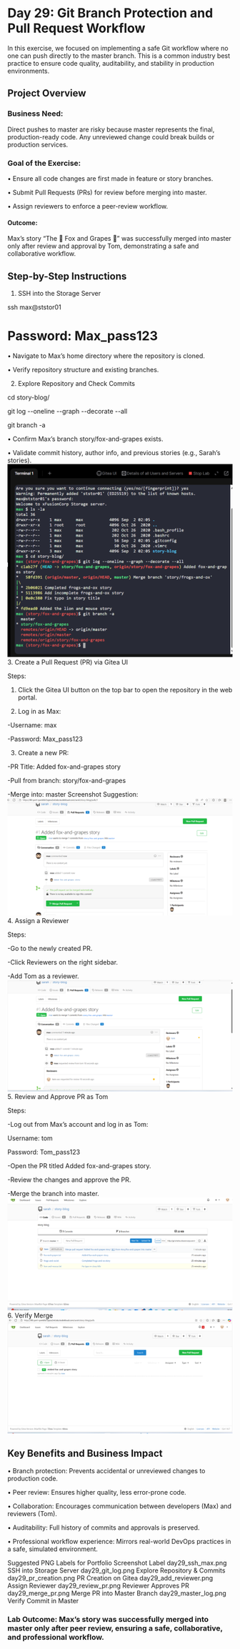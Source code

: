 # Day 29: Git Branch Protection and Pull Request Workflow
In this exercise, we focused on implementing a safe Git workflow where no one can push directly to the master branch. This is a common industry best practice to ensure code quality, auditability, and stability in production environments.

## Project Overview
### Business Need:

Direct pushes to master are risky because master represents the final, production-ready code. Any unreviewed change could break builds or production services.

### Goal of the Exercise:
•	Ensure all code changes are first made in feature or story branches.

•	Submit Pull Requests (PRs) for review before merging into master.

•	Assign reviewers to enforce a peer-review workflow.

#### Outcome:
Max’s story “The 🦊 Fox and Grapes 🍇” was successfully merged into master only after review and approval by Tom, demonstrating a safe and collaborative workflow.

## Step-by-Step Instructions
1. SSH into the Storage Server

ssh max@ststor01

# Password: Max_pass123

•	Navigate to Max’s home directory where the repository is cloned.

•	Verify repository structure and existing branches.

2. Explore Repository and Check Commits

cd story-blog/

git log --oneline --graph --decorate --all

git branch -a

•	Confirm Max’s branch story/fox-and-grapes exists.

•	Validate commit history, author info, and previous stories (e.g., Sarah’s stories).
![Screenshot](screenshots/git-logs.png)
3. Create a Pull Request (PR) via Gitea UI

Steps:

1.	Click the Gitea UI button on the top bar to open the repository in the web portal.

2.	Log in as Max:

-Username: max

-Password: Max_pass123

3.	Create a new PR:

-PR Title: Added fox-and-grapes story

-Pull from branch: story/fox-and-grapes

-Merge into: master
Screenshot Suggestion:
![Screenshot](screenshots/pr-creation.png)
4. Assign a Reviewer

Steps:

-Go to the newly created PR.

-Click Reviewers on the right sidebar.

-Add Tom as a reviewer.
![Screenshot](screenshots/reviewer-added.png)
5. Review and Approve PR as Tom

Steps:

-Log out from Max’s account and log in as Tom:

Username: tom

Password: Tom_pass123

-Open the PR titled Added fox-and-grapes story.

-Review the changes and approve the PR.

-Merge the branch into master.
![Screenshot](screenshots/reviewer-approval.png)
6. Verify Merge
![Screenshot](screenshots/verify-merge.png)
## Key Benefits and Business Impact
•	Branch protection: Prevents accidental or unreviewed changes to production code.

•	Peer review: Ensures higher quality, less error-prone code.

•	Collaboration: Encourages communication between developers (Max) and reviewers (Tom).

•	Auditability: Full history of commits and approvals is preserved.

•	Professional workflow experience: Mirrors real-world DevOps practices in a safe, simulated environment.

Suggested PNG Labels for Portfolio
Screenshot	Label
day29_ssh_max.png	SSH into Storage Server
day29_git_log.png	Explore Repository & Commits
day29_pr_creation.png	PR Creation on Gitea
day29_add_reviewer.png	Assign Reviewer
day29_review_pr.png	Reviewer Approves PR
day29_merge_pr.png	Merge PR into Master Branch
day29_master_log.png	Verify Commit in Master

### Lab Outcome: Max’s story was successfully merged into master only after peer review, ensuring a safe, collaborative, and professional workflow.
